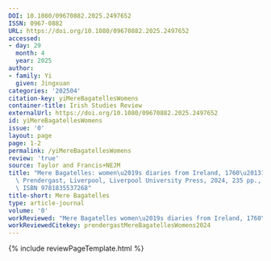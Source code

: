 ```yaml
---
DOI: 10.1080/09670882.2025.2497652
ISSN: 0967-0882
URL: https://doi.org/10.1080/09670882.2025.2497652
accessed:
- day: 29
  month: 4
  year: 2025
author:
- family: Yi
  given: Jingxuan
categories: '202504'
citation-key: yiMereBagatellesWomens
container-title: Irish Studies Review
externalUrl: https://doi.org/10.1080/09670882.2025.2497652
id: yiMereBagatellesWomens
issue: '0'
layout: page
page: 1-2
permalink: /yiMereBagatellesWomens
review: 'true'
source: Taylor and Francis+NEJM
title: "Mere Bagatelles: women\u2019s diaries from Ireland, 1760\u20131810: by Amy\
  \ Prendergast, Liverpool, Liverpool University Press, 2024, 235 pp., \xA324.99 (paperback),\
  \ ISBN 9781835537268"
title-short: Mere Bagatelles
type: article-journal
volume: '0'
workReviewed: "Mere Bagatelles women\u2019s diaries from Ireland, 1760\u20131810"
workReviewedCitekey: prendergastMereBagatellesWomens2024
---
```

{% include reviewPageTemplate.html %}